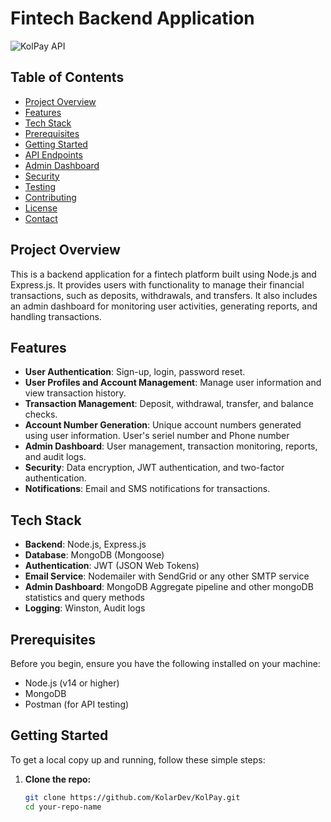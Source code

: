 # Fintech Backend Application

![KolPay API](https://img.shields.io/badge/Node.js-Express.js-brightgreen)

## Table of Contents
- [Project Overview](#project-overview)
- [Features](#features)
- [Tech Stack](#tech-stack)
- [Prerequisites](#prerequisites)
- [Getting Started](#getting-started)
- [API Endpoints](#api-endpoints)
- [Admin Dashboard](#admin-dashboard)
- [Security](#security)
- [Testing](#testing)
- [Contributing](#contributing)
- [License](#license)
- [Contact](#contact)

## Project Overview
This is a backend application for a fintech platform built using Node.js and Express.js. It provides users with functionality to manage their financial transactions, such as deposits, withdrawals, and transfers. It also includes an admin dashboard for monitoring user activities, generating reports, and handling transactions.

## Features
- **User Authentication**: Sign-up, login, password reset.
- **User Profiles and Account Management**: Manage user information and view transaction history.
- **Transaction Management**: Deposit, withdrawal, transfer, and balance checks.
- **Account Number Generation**: Unique account numbers generated using user information. User's seriel number and Phone number
- **Admin Dashboard**: User management, transaction monitoring, reports, and audit logs.
- **Security**: Data encryption, JWT authentication, and two-factor authentication.
- **Notifications**: Email and SMS notifications for transactions.

## Tech Stack
- **Backend**: Node.js, Express.js
- **Database**: MongoDB (Mongoose)
- **Authentication**: JWT (JSON Web Tokens)
- **Email Service**: Nodemailer with SendGrid or any other SMTP service
- **Admin Dashboard**: MongoDB Aggregate pipeline and other mongoDB statistics and query methods 
- **Logging**: Winston, Audit logs

## Prerequisites
Before you begin, ensure you have the following installed on your machine:
- Node.js (v14 or higher)
- MongoDB
- Postman (for API testing)

## Getting Started
To get a local copy up and running, follow these simple steps:

1. **Clone the repo:**
   ```bash
   git clone https://github.com/KolarDev/KolPay.git
   cd your-repo-name
